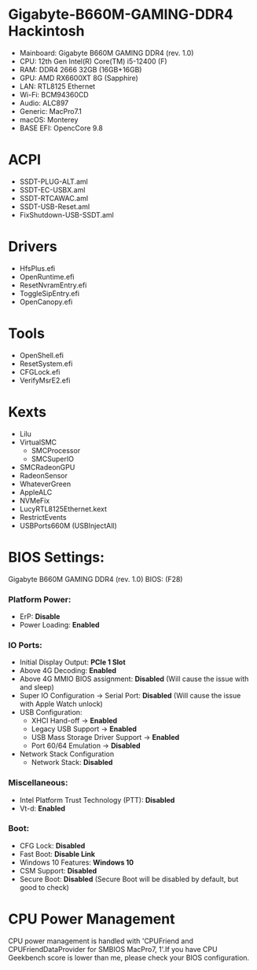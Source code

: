 # Gigabyte-B660M-GAMING-DDR4 Hackintosh
- Mainboard: Gigabyte B660M GAMING DDR4 (rev. 1.0)
- CPU: 12th Gen Intel(R) Core(TM) i5-12400 (F)
- RAM: DDR4 2666 32GB (16GB+16GB)
- GPU: AMD RX6600XT 8G (Sapphire)
- LAN: RTL8125 Ethernet
- Wi-Fi: BCM94360CD
- Audio: ALC897
- Generic: MacPro7.1
- macOS: Monterey
- BASE EFI: OpencCore 9.8
# ACPI
- SSDT-PLUG-ALT.aml
- SSDT-EC-USBX.aml
- SSDT-RTCAWAC.aml
- SSDT-USB-Reset.aml
- FixShutdown-USB-SSDT.aml
# Drivers
- HfsPlus.efi
- OpenRuntime.efi
- ResetNvramEntry.efi
- ToggleSipEntry.efi
- OpenCanopy.efi
# Tools
- OpenShell.efi
- ResetSystem.efi
- CFGLock.efi
- VerifyMsrE2.efi
# Kexts
- Lilu
- VirtualSMC
  + SMCProcessor
  + SMCSuperIO
- SMCRadeonGPU
- RadeonSensor
- WhateverGreen
- AppleALC
- NVMeFix
- LucyRTL8125Ethernet.kext
- RestrictEvents
- USBPorts660M (USBInjectAll)

# BIOS Settings: 
Gigabyte B660M GAMING DDR4 (rev. 1.0) BIOS: (F28) 
### Platform Power:
* ErP: **Disable**
* Power Loading: **Enabled**
### IO Ports:
- Initial Display Output: **PCle 1 Slot**
- Above 4G Decoding: **Enabled**
- Above 4G MMIO BIOS assignment: **Disabled** (Will cause the issue with and sleep)
- Super IO Configuration -> Serial Port: **Disabled** (Will cause the issue with Apple Watch unlock)
- USB Configuration:
  + XHCI Hand-off -> **Enabled**
  + Legacy USB Support -> **Enabled**
  + USB Mass Storage Driver Support -> **Enabled**
  + Port 60/64 Emulation -> **Disabled**
- Network Stack Configuration
  + Network Stack: **Disabled**
### Miscellaneous:
- Intel Platform Trust Technology (PTT): **Disabled**
- Vt-d: **Enabled**
### Boot:
- CFG Lock: **Disabled**
- Fast Boot: **Disable Link**
- Windows 10 Features: **Windows 10**
- CSM Support: **Disabled**
- Secure Boot: **Disabled** (Secure Boot will be disabled by default, but good to check)
# CPU Power Management
CPU power management is handled with 'CPUFriend and CPUFriendDataProvider for SMBIOS MacPro7, 1'.If you have CPU Geekbench score is lower than me, please check your
BIOS configuration.
